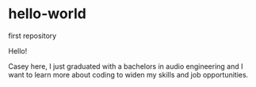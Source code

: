 # hello-world
first repository

Hello!

Casey here, I just graduated with a bachelors in audio engineering and I want to learn more about coding to widen my skills and job opportunities. 
